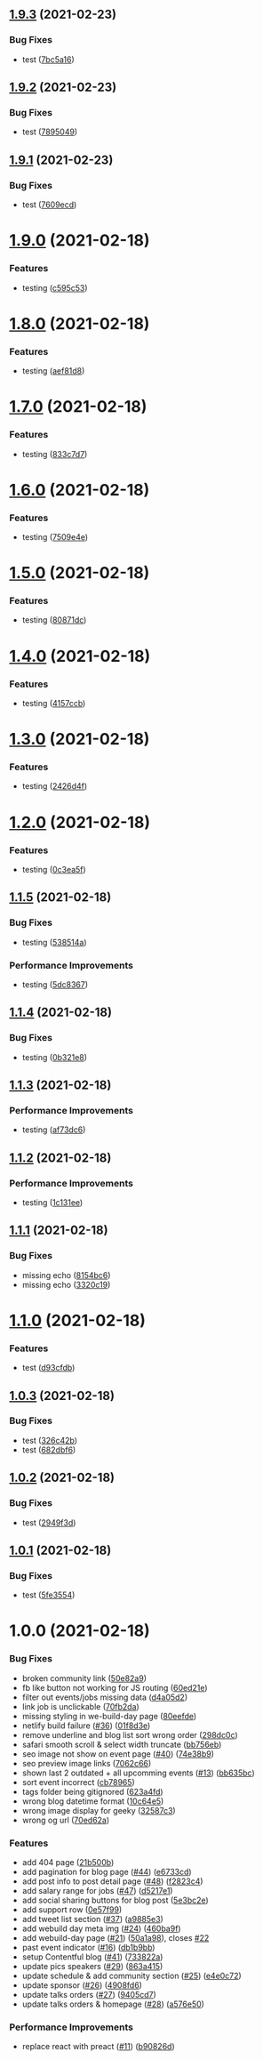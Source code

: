 ## [1.9.3](https://github.com/zlatanpham/release-note-clone-test/compare/v1.9.2...v1.9.3) (2021-02-23)


### Bug Fixes

* test ([7bc5a16](https://github.com/zlatanpham/release-note-clone-test/commit/7bc5a16ae0f5693ea6e73ee24084983cd68f4e6d))

## [1.9.2](https://github.com/zlatanpham/release-note-clone-test/compare/v1.9.1...v1.9.2) (2021-02-23)


### Bug Fixes

* test ([7895049](https://github.com/zlatanpham/release-note-clone-test/commit/78950492e3a4e2959f3b5204644d2748be49ca2e))

## [1.9.1](https://github.com/zlatanpham/release-note-clone-test/compare/v1.9.0...v1.9.1) (2021-02-23)


### Bug Fixes

* test ([7609ecd](https://github.com/zlatanpham/release-note-clone-test/commit/7609ecd25a307313b355552cff8d294017f13a85))

# [1.9.0](https://github.com/zlatanpham/release-note-clone-test/compare/v1.8.0...v1.9.0) (2021-02-18)


### Features

* testing ([c595c53](https://github.com/zlatanpham/release-note-clone-test/commit/c595c533ed61de33562fbdb36affb163c6c8a75f))

# [1.8.0](https://github.com/zlatanpham/release-note-clone-test/compare/v1.7.0...v1.8.0) (2021-02-18)


### Features

* testing ([aef81d8](https://github.com/zlatanpham/release-note-clone-test/commit/aef81d86333ae5c5dd092dbe086e0b32f148c3a7))

# [1.7.0](https://github.com/zlatanpham/release-note-clone-test/compare/v1.6.0...v1.7.0) (2021-02-18)


### Features

* testing ([833c7d7](https://github.com/zlatanpham/release-note-clone-test/commit/833c7d7a3abe0257b727992d46cb8a59c7dee6f2))

# [1.6.0](https://github.com/zlatanpham/release-note-clone-test/compare/v1.5.0...v1.6.0) (2021-02-18)


### Features

* testing ([7509e4e](https://github.com/zlatanpham/release-note-clone-test/commit/7509e4ee603916d1b61d130698acd73a7431528a))

# [1.5.0](https://github.com/zlatanpham/release-note-clone-test/compare/v1.4.0...v1.5.0) (2021-02-18)


### Features

* testing ([80871dc](https://github.com/zlatanpham/release-note-clone-test/commit/80871dcc88cd3fe520ef2b97c514f7879ea34166))

# [1.4.0](https://github.com/zlatanpham/release-note-clone-test/compare/v1.3.0...v1.4.0) (2021-02-18)


### Features

* testing ([4157ccb](https://github.com/zlatanpham/release-note-clone-test/commit/4157ccb7072c4a6a60e0aeab84532ab178a19dd9))

# [1.3.0](https://github.com/zlatanpham/release-note-clone-test/compare/v1.2.0...v1.3.0) (2021-02-18)


### Features

* testing ([2426d4f](https://github.com/zlatanpham/release-note-clone-test/commit/2426d4f5b584bb94f0571634c75819db2132a2b2))

# [1.2.0](https://github.com/zlatanpham/release-note-clone-test/compare/v1.1.5...v1.2.0) (2021-02-18)


### Features

* testing ([0c3ea5f](https://github.com/zlatanpham/release-note-clone-test/commit/0c3ea5f2bfed1508941b700ca9a1bf04213f3c85))

## [1.1.5](https://github.com/zlatanpham/release-note-clone-test/compare/v1.1.4...v1.1.5) (2021-02-18)


### Bug Fixes

* testing ([538514a](https://github.com/zlatanpham/release-note-clone-test/commit/538514abeb3cecca9928dcb95da2e29af5ffc130))


### Performance Improvements

* testing ([5dc8367](https://github.com/zlatanpham/release-note-clone-test/commit/5dc8367bebce90615d4babc1ada3344ee860f788))

## [1.1.4](https://github.com/zlatanpham/release-note-clone-test/compare/v1.1.3...v1.1.4) (2021-02-18)


### Bug Fixes

* testing ([0b321e8](https://github.com/zlatanpham/release-note-clone-test/commit/0b321e8a996841b224ae615515b879c25bfadced))

## [1.1.3](https://github.com/zlatanpham/release-note-clone-test/compare/v1.1.2...v1.1.3) (2021-02-18)


### Performance Improvements

* testing ([af73dc6](https://github.com/zlatanpham/release-note-clone-test/commit/af73dc66b2c86a2e341aff58096df3cc64b9737a))

## [1.1.2](https://github.com/zlatanpham/release-note-clone-test/compare/v1.1.1...v1.1.2) (2021-02-18)


### Performance Improvements

* testing ([1c131ee](https://github.com/zlatanpham/release-note-clone-test/commit/1c131ee55a32e90f54fcd3541e181f53e0d53c70))

## [1.1.1](https://github.com/zlatanpham/release-note-clone-test/compare/v1.1.0...v1.1.1) (2021-02-18)


### Bug Fixes

* missing echo ([8154bc6](https://github.com/zlatanpham/release-note-clone-test/commit/8154bc60d1471fdbeb687fd9377401575aa89638))
* missing echo ([3320c19](https://github.com/zlatanpham/release-note-clone-test/commit/3320c19136f1b483dff7ec414958c52eacf64b81))

# [1.1.0](https://github.com/zlatanpham/release-note-clone-test/compare/v1.0.3...v1.1.0) (2021-02-18)


### Features

* test ([d93cfdb](https://github.com/zlatanpham/release-note-clone-test/commit/d93cfdb6d09b118733761b2f305a138e95aba009))

## [1.0.3](https://github.com/zlatanpham/release-note-clone-test/compare/v1.0.2...v1.0.3) (2021-02-18)


### Bug Fixes

* test ([326c42b](https://github.com/zlatanpham/release-note-clone-test/commit/326c42ba0d366e5dbca5325fc072630fc2da41d6))
* test ([682dbf6](https://github.com/zlatanpham/release-note-clone-test/commit/682dbf6292ab888a7b9144026c9c90254f0612f6))

## [1.0.2](https://github.com/zlatanpham/release-note-clone-test/compare/v1.0.1...v1.0.2) (2021-02-18)


### Bug Fixes

* test ([2949f3d](https://github.com/zlatanpham/release-note-clone-test/commit/2949f3d250f0e46cd839d6e9b1837c9e7e5340cb))

## [1.0.1](https://github.com/zlatanpham/release-note-clone-test/compare/v1.0.0...v1.0.1) (2021-02-18)


### Bug Fixes

* test ([5fe3554](https://github.com/zlatanpham/release-note-clone-test/commit/5fe35542e2352990464224a2cb8e2f1fee5734f8))

# 1.0.0 (2021-02-18)


### Bug Fixes

* broken community link ([50e82a9](https://github.com/zlatanpham/release-note-clone-test/commit/50e82a9ebf9da14432d694e80cb0b361e5bca154))
* fb like button not working for JS routing ([60ed21e](https://github.com/zlatanpham/release-note-clone-test/commit/60ed21e67819abb6fd0c971022c7b8d2fb25b97a))
* filter out events/jobs missing data ([d4a05d2](https://github.com/zlatanpham/release-note-clone-test/commit/d4a05d2b3ab6f9956611dfd3a2c1fdfe4c61ef3d))
* link job is unclickable ([70fb2da](https://github.com/zlatanpham/release-note-clone-test/commit/70fb2dae3f7f2b9eb435e829eec80223d2eee9a7))
* missing styling in we-build-day page ([80eefde](https://github.com/zlatanpham/release-note-clone-test/commit/80eefdea1d8fae1147e7aa8667f93479b65389fe))
* netlify build failure ([#36](https://github.com/zlatanpham/release-note-clone-test/issues/36)) ([01f8d3e](https://github.com/zlatanpham/release-note-clone-test/commit/01f8d3e7eb008783f770faa333d5e188c612b5d5))
* remove underline and blog list sort wrong order ([298dc0c](https://github.com/zlatanpham/release-note-clone-test/commit/298dc0c0e01f5af98dcb6056f6af382505ce749e))
* safari smooth scroll & select width truncate ([bb756eb](https://github.com/zlatanpham/release-note-clone-test/commit/bb756eb0cb89e5d3afe55e190b5fd494b312f4e0))
* seo image not show on event page ([#40](https://github.com/zlatanpham/release-note-clone-test/issues/40)) ([74e38b9](https://github.com/zlatanpham/release-note-clone-test/commit/74e38b936fd1c352c29ff4d01bea30843927f5ad))
* seo preview image links ([7062c66](https://github.com/zlatanpham/release-note-clone-test/commit/7062c663cc714194d5504955933fe3948a4a3f0b))
* shown last 2 outdated + all upcomming events ([#13](https://github.com/zlatanpham/release-note-clone-test/issues/13)) ([bb635bc](https://github.com/zlatanpham/release-note-clone-test/commit/bb635bccac4ec593f9db3d88e8f8992c156266a8))
* sort event incorrect ([cb78965](https://github.com/zlatanpham/release-note-clone-test/commit/cb78965353df3d21081892846c3dc0ae50757177))
* tags folder being gitignored ([623a4fd](https://github.com/zlatanpham/release-note-clone-test/commit/623a4fd9cb082f4561fc8f10afb9defd26fc2aa9))
* wrong blog datetime format ([10c64e5](https://github.com/zlatanpham/release-note-clone-test/commit/10c64e5e6aa1ff692180f026c60cad1ee68fc46f))
* wrong image display for geeky ([32587c3](https://github.com/zlatanpham/release-note-clone-test/commit/32587c30440803eab7b728cc0dd3aac84ba831a9))
* wrong og url ([70ed62a](https://github.com/zlatanpham/release-note-clone-test/commit/70ed62ac1b74152396311da2221836b62489b722))


### Features

* add 404 page ([21b500b](https://github.com/zlatanpham/release-note-clone-test/commit/21b500bf493b8c3e96c8d8cbc71eac1602138fcc))
* add pagination for blog page ([#44](https://github.com/zlatanpham/release-note-clone-test/issues/44)) ([e6733cd](https://github.com/zlatanpham/release-note-clone-test/commit/e6733cd5c56eb23e5aba939eee5b349eecc3e5b0))
* add post info to post detail page ([#48](https://github.com/zlatanpham/release-note-clone-test/issues/48)) ([f2823c4](https://github.com/zlatanpham/release-note-clone-test/commit/f2823c470009b719f453562ac21794d6fc20ae58))
* add salary range for jobs ([#47](https://github.com/zlatanpham/release-note-clone-test/issues/47)) ([d5217e1](https://github.com/zlatanpham/release-note-clone-test/commit/d5217e1346bde33bd4532922a283f4b305298aef))
* add social sharing buttons for blog post ([5e3bc2e](https://github.com/zlatanpham/release-note-clone-test/commit/5e3bc2e37a83d1c75899ebab2c3f33ade449e68d))
* add support row ([0e57f99](https://github.com/zlatanpham/release-note-clone-test/commit/0e57f99fb17e9c6d08bf264ecb8435863c122a61))
* add tweet list section ([#37](https://github.com/zlatanpham/release-note-clone-test/issues/37)) ([a9885e3](https://github.com/zlatanpham/release-note-clone-test/commit/a9885e3e9ac724f6e72549068190daa92236c90a))
* add webuild day meta img ([#24](https://github.com/zlatanpham/release-note-clone-test/issues/24)) ([460ba9f](https://github.com/zlatanpham/release-note-clone-test/commit/460ba9f06f23e8d544f18788a06fc77cd182b253))
* add webuild-day page ([#21](https://github.com/zlatanpham/release-note-clone-test/issues/21)) ([50a1a98](https://github.com/zlatanpham/release-note-clone-test/commit/50a1a98b53386a16c859a6c5de569e0cc4eb0311)), closes [#22](https://github.com/zlatanpham/release-note-clone-test/issues/22)
* past event indicator ([#16](https://github.com/zlatanpham/release-note-clone-test/issues/16)) ([db1b9bb](https://github.com/zlatanpham/release-note-clone-test/commit/db1b9bb913945d274c5949c2e4d8e02a8e7484eb))
* setup Contentful blog ([#41](https://github.com/zlatanpham/release-note-clone-test/issues/41)) ([733822a](https://github.com/zlatanpham/release-note-clone-test/commit/733822ac3f3aa5db99bac8abd3539145a80bef57))
* update pics speakers ([#29](https://github.com/zlatanpham/release-note-clone-test/issues/29)) ([863a415](https://github.com/zlatanpham/release-note-clone-test/commit/863a41508a64e3a00fb88217853949b767759642))
* update schedule & add community section ([#25](https://github.com/zlatanpham/release-note-clone-test/issues/25)) ([e4e0c72](https://github.com/zlatanpham/release-note-clone-test/commit/e4e0c7207c022e10d57779acf5ac20d0d242269c))
* update sponsor ([#26](https://github.com/zlatanpham/release-note-clone-test/issues/26)) ([4908fd6](https://github.com/zlatanpham/release-note-clone-test/commit/4908fd6bbfe74a9282bc08cb06ea0ea779c588ee))
* update talks orders ([#27](https://github.com/zlatanpham/release-note-clone-test/issues/27)) ([9405cd7](https://github.com/zlatanpham/release-note-clone-test/commit/9405cd726683bbd358ec48958dd671b215857085))
* update talks orders & homepage ([#28](https://github.com/zlatanpham/release-note-clone-test/issues/28)) ([a576e50](https://github.com/zlatanpham/release-note-clone-test/commit/a576e503f7926de501806b4145090790c9460faa))


### Performance Improvements

* replace react with preact ([#11](https://github.com/zlatanpham/release-note-clone-test/issues/11)) ([b90826d](https://github.com/zlatanpham/release-note-clone-test/commit/b90826de0f1c15b580742cd444d6d4a6cdcda39c))
